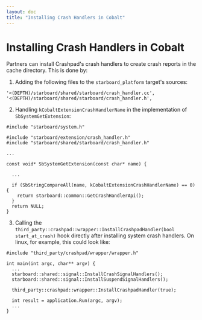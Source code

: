 ```yaml
---
layout: doc
title: "Installing Crash Handlers in Cobalt"
---
```

# Installing Crash Handlers in Cobalt

Partners can install Crashpad's crash handlers to create crash reports in the
cache directory. This is done by:

1. Adding the following files to the `starboard_platform` target's sources:

```
'<(DEPTH)/starboard/shared/starboard/crash_handler.cc',
'<(DEPTH)/starboard/shared/starboard/crash_handler.h',
```

2. Handling `kCobaltExtensionCrashHandlerName` in the implementation of
`SbSystemGetExtension`:

```
#include "starboard/system.h"

#include "starboard/extension/crash_handler.h"
#include "starboard/shared/starboard/crash_handler.h"

...

const void* SbSystemGetExtension(const char* name) {

  ...

  if (SbStringCompareAll(name, kCobaltExtensionCrashHandlerName) == 0) {
    return starboard::common::GetCrashHandlerApi();
  }
  return NULL;
}
```

3. Calling the `third_party::crashpad::wrapper::InstallCrashpadHandler(bool start_at_crash)` hook
directly after installing system crash handlers. On linux, for example, this
could look like:

```
#include "third_party/crashpad/wrapper/wrapper.h"

int main(int argc, char** argv) {
  ...
  starboard::shared::signal::InstallCrashSignalHandlers();
  starboard::shared::signal::InstallSuspendSignalHandlers();

  third_party::crashpad::wrapper::InstallCrashpadHandler(true);

  int result = application.Run(argc, argv);
  ...
}
```
